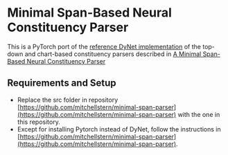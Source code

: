 # Minimal Span-Based Neural Constituency Parser

This is a PyTorch port of the [reference DyNet implementation](https://github.com/mitchellstern/minimal-span-parser) of the top-down and chart-based constituency parsers described in [A Minimal Span-Based Neural Constituency Parser](https://arxiv.org/abs/1705.03919)


## Requirements and Setup

* Replace the src folder in repository [https://github.com/mitchellstern/minimal-span-parser](https://github.com/mitchellstern/minimal-span-parser) with the one in this repository.
* Except for installing Pytorch instead of DyNet, follow the instructions in [https://github.com/mitchellstern/minimal-span-parser](https://github.com/mitchellstern/minimal-span-parser).
